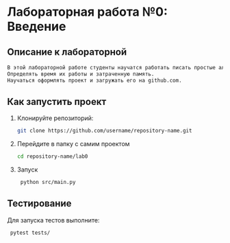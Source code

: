 # Лабораторная работа №0: Введение


## Описание к лабораторной

   ```bash
В этой лабораторной работе студенты научатся работать писать простые алгоритмы на Python.
Определять время их работы и затраченную память.
Научаться оформлять проект и загружать его на github.com.

```

## Как запустить проект
1. Клонируйте репозиторий:
   ```bash
   git clone https://github.com/username/repository-name.git
   
2. Перейдите в папку с самим проектом
   ```bash
   cd repository-name/lab0
   
3. Запуск
   ```bash
    python src/main.py
   ```
## Тестирование

Для запуска тестов выполните:
```bash
 pytest tests/
```
